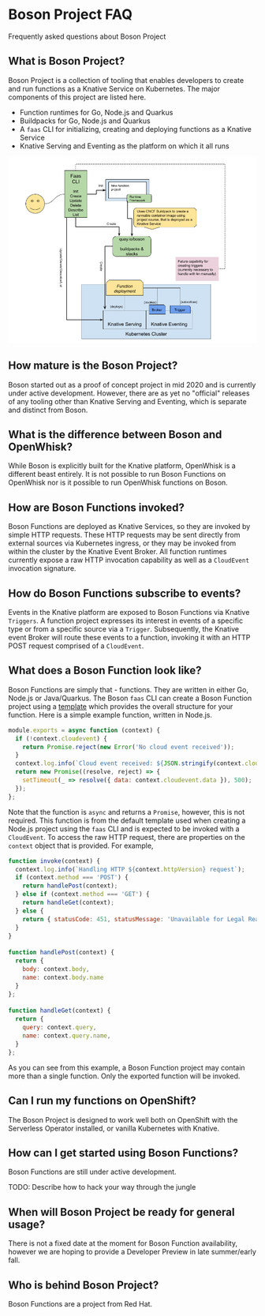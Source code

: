 # Boson Project FAQ
Frequently asked questions about Boson Project

## What is Boson Project?
Boson Project is a collection of tooling that enables developers to create and
run functions as a Knative Service on Kubernetes. The major components of this
project are listed here.

* Function runtimes for Go, Node.js and Quarkus
* Buildpacks for Go, Node.js and Quarkus
* A `faas` CLI for initializing, creating and deploying functions as a Knative Service
* Knative Serving and Eventing as the platform on which it all runs

![Boson Project Architecture](assets/architecture.png)

## How mature is the Boson Project?
Boson started out as a proof of concept project in mid 2020 and is currently under
active development. However, there are as yet no "official" releases of any tooling
other than Knative Serving and Eventing, which is separate and distinct from Boson.

## What is the difference between Boson and OpenWhisk?
While Boson is explicitly built for the Knative platform, OpenWhisk is a different
beast entirely. It is not possible to run Boson Functions on OpenWhisk nor is it
possible to run OpenWhisk functions on Boson.

## How are Boson Functions invoked?
Boson Functions are deployed as Knative Services, so they are invoked by simple
HTTP requests. These HTTP requests may be sent directly from external sources
via Kubernetes ingress, or they may be invoked from within the cluster by the
Knative Event Broker. All function runtimes currently expose a raw HTTP invocation
capability as well as a `CloudEvent` invocation signature.

## How do Boson Functions subscribe to events?
Events in the Knative platform are exposed to Boson Functions via Knative
`Triggers`. A function project expresses its interest in events of a specific
type or from a specific source via a `Trigger`. Subsequently, the Knative
event Broker will route these events to a function, invoking it with an HTTP
POST request comprised of a `CloudEvent`.

## What does a Boson Function look like?
Boson Functions are simply that - functions. They are written in either Go,
Node.js or Java/Quarkus. The Boson `faas` CLI can create a Boson Function
project using a [template](https://github.com/boson-project/faas/tree/develop/templates)
which provides the overall structure for your function. Here is a simple example
function, written in Node.js.

```js
module.exports = async function (context) {
  if (!context.cloudevent) {
    return Promise.reject(new Error('No cloud event received'));
  }
  context.log.info(`Cloud event received: ${JSON.stringify(context.cloudevent)}`);
  return new Promise((resolve, reject) => {
    setTimeout(_ => resolve({ data: context.cloudevent.data }), 500);
  });
};
```

Note that the function is `async` and returns a `Promise`, however, this is not required.
This function is from the default template used when creating a Node.js project using
the `faas` CLI and is expected to be invoked with a `CloudEvent`. To access the raw HTTP
request, there are properties on the `context` object that is provided. For example,

```js
function invoke(context) {
  context.log.info(`Handling HTTP ${context.httpVersion} request`);
  if (context.method === 'POST') {
    return handlePost(context);
  } else if (context.method === 'GET') {
    return handleGet(context);
  } else {
    return { statusCode: 451, statusMessage: 'Unavailable for Legal Reasons' };
  }
}

function handlePost(context) {
  return {
    body: context.body,
    name: context.body.name
  }
};

function handleGet(context) {
  return {
    query: context.query,
    name: context.query.name,
  }
};
```

As you can see from this example, a Boson Function project may contain more than
a single function. Only the exported function will be invoked.

## Can I run my functions on OpenShift?
The Boson Project is designed to work well both on OpenShift with the Serverless
Operator installed, or vanilla Kubernetes with Knative.

## How can I get started using Boson Functions?
Boson Functions are still under active development.

TODO: Describe how to hack your way through the jungle

## When will Boson Project be ready for general usage?
There is not a fixed date at the moment for Boson Function availability, however
we are hoping to provide a Developer Preview in late summer/early fall.

## Who is behind Boson Project?
Boson Functions are a project from Red Hat.